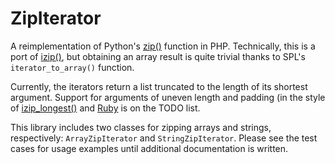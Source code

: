# ZipIterator

A reimplementation of Python's [zip()][] function in PHP. Technically, this is
a port of [izip()][], but obtaining an array result is quite trivial thanks to
SPL's `iterator_to_array()` function.

Currently, the iterators return a list truncated to the length of its shortest
argument. Support for arguments of uneven length and padding (in the style of
[izip_longest()][] and [Ruby][] is on the TODO list.

This library includes two classes for zipping arrays and strings, respectively:
`ArrayZipIterator` and `StringZipIterator`. Please see the test cases for
usage examples until additional documentation is written.

  [zip()]: http://docs.python.org/library/functions.html#zip
  [izip()]: http://docs.python.org/library/itertools.html#itertools.izip
  [izip_longest()]: http://docs.python.org/library/itertools.html#itertools.izip_longest
  [Ruby]: http://www.ruby-doc.org/core/classes/Enumerable.html#M001517
